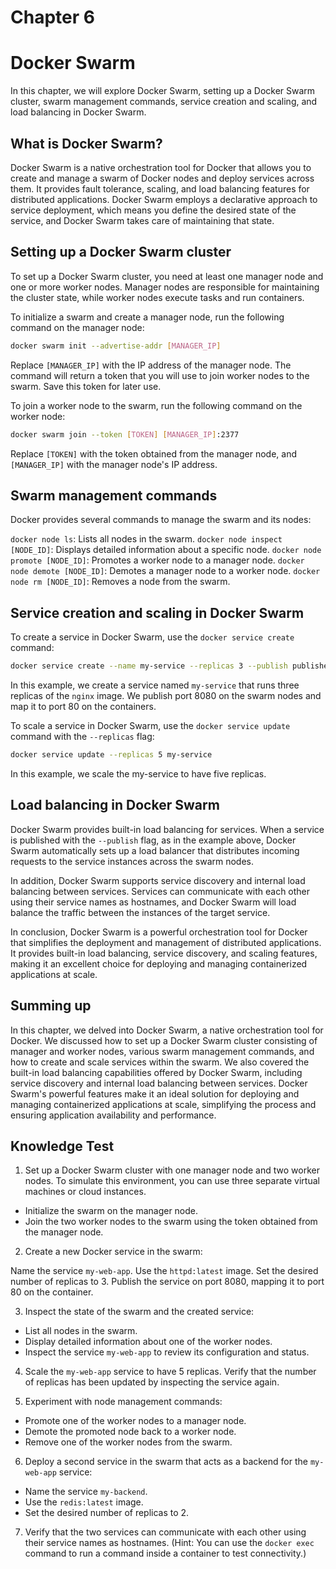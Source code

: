 # Chapter 6

# Docker Swarm

In this chapter, we will explore Docker Swarm, setting up a Docker Swarm cluster, swarm management commands, service creation and scaling, and load balancing in Docker Swarm.

## What is Docker Swarm?

Docker Swarm is a native orchestration tool for Docker that allows you to create and manage a swarm of Docker nodes and deploy services across them. It provides fault tolerance, scaling, and load balancing features for distributed applications. Docker Swarm employs a declarative approach to service deployment, which means you define the desired state of the service, and Docker Swarm takes care of maintaining that state.

## Setting up a Docker Swarm cluster

To set up a Docker Swarm cluster, you need at least one manager node and one or more worker nodes. Manager nodes are responsible for maintaining the cluster state, while worker nodes execute tasks and run containers.

To initialize a swarm and create a manager node, run the following command on the manager node:

```bash
docker swarm init --advertise-addr [MANAGER_IP]
```

Replace `[MANAGER_IP]` with the IP address of the manager node. The command will return a token that you will use to join worker nodes to the swarm. Save this token for later use.

To join a worker node to the swarm, run the following command on the worker node:

```bash
docker swarm join --token [TOKEN] [MANAGER_IP]:2377
```

Replace `[TOKEN]` with the token obtained from the manager node, and `[MANAGER_IP]` with the manager node's IP address.

## Swarm management commands

Docker provides several commands to manage the swarm and its nodes:

`docker node ls`: Lists all nodes in the swarm.
`docker node inspect [NODE_ID]`: Displays detailed information about a specific node.
`docker node promote [NODE_ID]`: Promotes a worker node to a manager node.
`docker node demote [NODE_ID]`: Demotes a manager node to a worker node.
`docker node rm [NODE_ID]`: Removes a node from the swarm.

## Service creation and scaling in Docker Swarm

To create a service in Docker Swarm, use the `docker service create` command:

```bash
docker service create --name my-service --replicas 3 --publish published=8080,target=80 nginx
```

In this example, we create a service named `my-service` that runs three replicas of the `nginx` image. We publish port 8080 on the swarm nodes and map it to port 80 on the containers.

To scale a service in Docker Swarm, use the `docker service update` command with the `--replicas` flag:

```bash
docker service update --replicas 5 my-service
```

In this example, we scale the my-service to have five replicas.

## Load balancing in Docker Swarm

Docker Swarm provides built-in load balancing for services. When a service is published with the `--publish` flag, as in the example above, Docker Swarm automatically sets up a load balancer that distributes incoming requests to the service instances across the swarm nodes.

In addition, Docker Swarm supports service discovery and internal load balancing between services. Services can communicate with each other using their service names as hostnames, and Docker Swarm will load balance the traffic between the instances of the target service.

In conclusion, Docker Swarm is a powerful orchestration tool for Docker that simplifies the deployment and management of distributed applications. It provides built-in load balancing, service discovery, and scaling features, making it an excellent choice for deploying and managing containerized applications at scale.

## Summing up

In this chapter, we delved into Docker Swarm, a native orchestration tool for Docker. We discussed how to set up a Docker Swarm cluster consisting of manager and worker nodes, various swarm management commands, and how to create and scale services within the swarm. We also covered the built-in load balancing capabilities offered by Docker Swarm, including service discovery and internal load balancing between services. Docker Swarm's powerful features make it an ideal solution for deploying and managing containerized applications at scale, simplifying the process and ensuring application availability and performance.

## Knowledge Test

1. Set up a Docker Swarm cluster with one manager node and two worker nodes. To simulate this environment, you can use three separate virtual machines or cloud instances.

- Initialize the swarm on the manager node.
- Join the two worker nodes to the swarm using the token obtained from the manager node.

2. Create a new Docker service in the swarm:

Name the service `my-web-app`.
Use the `httpd:latest` image.
Set the desired number of replicas to 3.
Publish the service on port 8080, mapping it to port 80 on the container.

3. Inspect the state of the swarm and the created service:

- List all nodes in the swarm.
- Display detailed information about one of the worker nodes.
- Inspect the service `my-web-app` to review its configuration and status.

4. Scale the `my-web-app` service to have 5 replicas. Verify that the number of replicas has been updated by inspecting the service again.

5. Experiment with node management commands:

- Promote one of the worker nodes to a manager node.
- Demote the promoted node back to a worker node.
- Remove one of the worker nodes from the swarm.

6. Deploy a second service in the swarm that acts as a backend for the `my-web-app` service:

- Name the service `my-backend`.
- Use the `redis:latest` image.
- Set the desired number of replicas to 2.

7. Verify that the two services can communicate with each other using their service names as hostnames. (Hint: You can use the `docker exec` command to run a command inside a container to test connectivity.)
